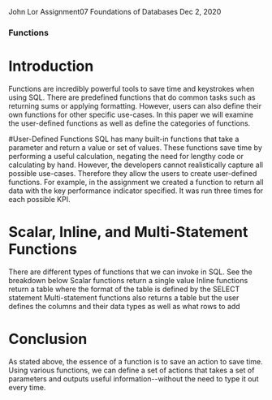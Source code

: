 John Lor
Assignment07
Foundations of Databases
Dec 2, 2020

### Functions

# Introduction
Functions are incredibly powerful tools to save time and keystrokes when using SQL. There are predefined functions that do common tasks such as returning sums or applying formatting. However, users can also define their own functions for other specific use-cases. In this paper we will examine the user-defined functions as well as define the categories of functions.

#User-Defined Functions
SQL has many built-in functions that take a parameter and return a value or set of values. These functions save time by performing a useful calculation, negating the need for lengthy code or calculating by hand. However, the developers cannot realistically capture all possible use-cases. Therefore they allow the users to create user-defined functions. For example, in the assignment we created a function to return all data with the key performance indicator specified. It was run three times for each possible KPI.


# Scalar, Inline, and Multi-Statement Functions
There are different types of functions that we can invoke in SQL. See the breakdown below
Scalar functions return a single value
Inline functions return a table where the format of the table is defined by the SELECT statement
Multi-statement functions also returns a table but the user defines the columns and their data types as well as what rows to add

# Conclusion
As stated above, the essence of a function is to save an action to save time. Using various functions, we can define a set of actions that takes a set of parameters and outputs useful information--without the need to type it out every time.
